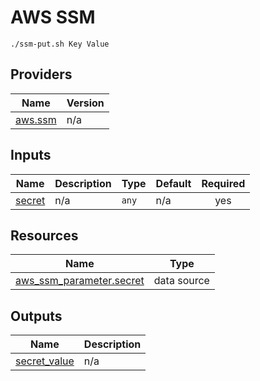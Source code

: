 <!-- BEGIN_TF_DOCS -->
# AWS SSM

```
./ssm-put.sh Key Value
```
## Providers

| Name | Version |
|------|---------|
| <a name="provider_aws.ssm"></a> [aws.ssm](#provider\_aws.ssm) | n/a |
## Inputs

| Name | Description | Type | Default | Required |
|------|-------------|------|---------|:--------:|
| <a name="input_secret"></a> [secret](#input\_secret) | n/a | `any` | n/a | yes |
## Resources

| Name | Type |
|------|------|
| [aws_ssm_parameter.secret](https://registry.terraform.io/providers/hashicorp/aws/latest/docs/data-sources/ssm_parameter) | data source |
## Outputs

| Name | Description |
|------|-------------|
| <a name="output_secret_value"></a> [secret\_value](#output\_secret\_value) | n/a |
<!-- END_TF_DOCS -->